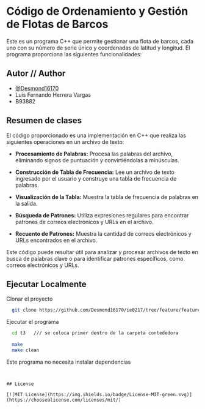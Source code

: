 
# Código de Ordenamiento y Gestión de Flotas de Barcos
Este es un programa C++ que permite gestionar una flota de barcos, cada uno con su número de serie único y coordenadas de latitud y longitud. El programa proporciona las siguientes funcionalidades:
## Autor // Author

- [@Desmond16170](https://github.com/Desmond16170/)
- Luis Fernando Herrera Vargas
- B93882

## Resumen de clases

El código proporcionado es una implementación en C++ que realiza las siguientes operaciones en un archivo de texto:

- **Procesamiento de Palabras:** Procesa las palabras del archivo, eliminando signos de puntuación y convirtiéndolas a minúsculas.

- **Construcción de Tabla de Frecuencia:** Lee un archivo de texto ingresado por el usuario y construye una tabla de frecuencia de palabras.

- **Visualización de la Tabla:** Muestra la tabla de frecuencia de palabras en la salida.

- **Búsqueda de Patrones:** Utiliza expresiones regulares para encontrar patrones de correos electrónicos y URLs en el archivo.

- **Recuento de Patrones:** Muestra la cantidad de correos electrónicos y URLs encontrados en el archivo.

Este código puede resultar útil para analizar y procesar archivos de texto en busca de palabras clave o para identificar patrones específicos, como correos electrónicos y URLs.

## Ejecutar Localmente

Clonar el proyecto 

```bash
  git clone https://github.com/Desmond16170/ie0217/tree/feature/feature-4-Desmond16170/T3
```

Ejecutar el programa 


```bash
  cd t3   /// se coloca primer dentro de la carpeta contededora
  
  make 
  make clean 

```

Este programa no necesita instalar dependencias 



```


## License

[![MIT License](https://img.shields.io/badge/License-MIT-green.svg)](https://choosealicense.com/licenses/mit/)
